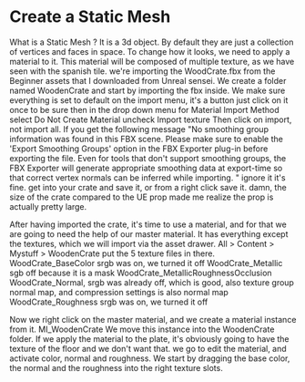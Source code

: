 # Create a Static Mesh

What is a Static Mesh ? It is a 3d object.
By default they are just a collection of vertices and faces in space.
To change how it looks, we need to apply a material to it.
This material will be composed of multiple texture, as we have seen with the spanish tile.
we're importing the WoodCrate.fbx from the Beginner assets that I downloaded from Unreal sensei.
We create a folder named WoodenCrate and start by importing the fbx inside.
We make sure everything is set to default on the import menu, it's a button just click on it once to be sure
then in the drop down menu for Material Import Method select Do Not Create Material
uncheck Import texture
Then click on import, not import all.
If you get the following message
"No smoothing group information was found in this FBX scene.  Please make sure to enable the 'Export Smoothing Groups' option in the FBX Exporter plug-in before exporting the file.  Even for tools that don't support smoothing groups, the FBX Exporter will generate appropriate smoothing data at export-time so that correct vertex normals can be inferred while importing. "
ignore it it's fine.
get into your crate and save it, or from a right click save it.
damn, the size of the crate compared to the UE prop made me realize the prop is actually pretty large.

After having imported the crate, it's time to use a material, and for that we are going to need the help of our master material.
It has everything except the textures, which we will import via the asset drawer.
All > Content > Mystuff > WoodenCrate
put the 5 texture files in there.
WoodCrate_BaseColor srgb was on, we turned it off
WoodCrate_Metallic sgb off because it is a mask
WoodCrate_MetallicRoughnessOcclusion
WoodCrate_Normal, srgb was already off, which is good, also texture group normal map, and compression settings is also normal map
WoodCrate_Roughness srgb was on, we turned it off

Now we right click on the master material, and we create a material instance from it.
MI_WoodenCrate
We move this instance into the WoodenCrate folder.
If we apply the material to the plate, it's obviously going to have the texture of the floor and we don't want that.
we go to edit the material, and activate color, normal and roughness.
We start by dragging the base color, the normal and the roughness into the right texture slots.
